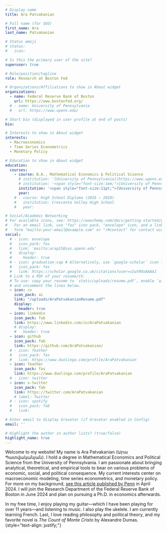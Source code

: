 ```yaml
---
# Display name
title: Ara Patvakanian

# Full name (for SEO)
first_name: Ara
last_name: Patvakanian

# Status emoji
# status:
#   icon:

# Is this the primary user of the site?
superuser: true

# Role/position/tagline
role: Research at Boston Fed

# Organizations/Affiliations to show in About widget
organizations:
  - name: Federal Reserve Bank of Boston
    url: https://www.bostonfed.org/
  # - name: University of Pennsylvania
  #   url: https://www.upenn.edu/

# Short bio (displayed in user profile at end of posts)
bio: 

# Interests to show in About widget
interests:
  - Macroeconomics
  - Time Series Econometrics
  - Monetary Policy

# Education to show in About widget
education:
  courses:
    - course: B.A., Mathematical Economics & Political Science
      # institution: '[University of Pennsylvania](https://www.upenn.edu/) (2024)'
      # institution: '<span style="font-size:1em;">[University of Pennsylvania](https://www.upenn.edu/)&nbsp; &nbsp; &nbsp; &nbsp; &nbsp; &nbsp; &nbsp; &nbsp; &nbsp; &nbsp; &nbsp; &nbsp; &nbsp; &nbsp; &nbsp; &nbsp; &nbsp; &nbsp; &nbsp; &nbsp; &nbsp; &nbsp; &nbsp; &#8239; &#8239; &#8239; 2024</span>'
      institution: '<span style="font-size:11pt;">[University of Pennsylvania](https://www.upenn.edu/) | 2024</span>'
      year: 
    # - course: High School Diploma (2016 – 2020)
    #   institution: Crescenta Valley High School
    #   year:

# Social/Academic Networking
# For available icons, see: https://wowchemy.com/docs/getting-started/page-builder/#icons
#   For an email link, use "fas" icon pack, "envelope" icon, and a link in the
#   form "mailto:your-email@example.com" or "/#contact" for contact widget.
social:
  # - icon: envelope
  #   icon_pack: fas
  #   link: 'mailto:arap15@sas.upenn.edu'
  #   display:
  #     header: true
  # - icon: graduation-cap # Alternatively, use `google-scholar` icon from `ai` icon pack
  #   icon_pack: fas
  #   link: https://scholar.google.co.uk/citations?user=sIwtMXoAAAAJ
  # Link to a PDF of your resume/CV.
  # To use: copy your resume to `static/uploads/resume.pdf`, enable `ai` icons in `params.yaml`,
  # and uncomment the lines below.
  - icon: cv
    icon_pack: ai
    link: "/uploads/AraPatvakanianResume.pdf"
    display:
      header: true
  - icon: linkedin
    icon_pack: fab
    link: https://www.linkedin.com/in/AraPatvakanian
    # display:
    #   header: true
  - icon: github
    icon_pack: fab
    link: https://github.com/AraPatvakanian/
  # - icon: feather
  #   icon_pack: fas
  #   link: https://www.duolingo.com/profile/AraPatvakanian
  - icon: feather
    icon_pack: fas
    link: https://www.duolingo.com/profile/AraPatvakanian
  # - icon: twitter
  - icon: x-twitter
    icon_pack: fab
    link: https://twitter.com/AraPatvakanian
    # label: Twitter
  # - icon: spotify
  #   icon_pack: fab
  #   link: 

# Enter email to display Gravatar (if Gravatar enabled in Config)
email: ''

# Highlight the author in author lists? (true/false)
highlight_name: true
---
```


Welcome to my website! My name is Ara Patvakanian (Արա Պատվականյան). I hold a degree in Mathematical Economics and Political Science from the University of Pennsylvania. I am passionate about bringing analytical, theoretical, and empirical tools to bear on various problems of economic, social, and political consequence. My current interests center on macroeconomic modeling, time series econometrics, and monetary policy. For more on my background, [see this article published by Penn](https://penntoday.upenn.edu/news/who-what-why-ara-patvakanian) in April 2024. I will join the Research Department of the Federal Reserve Bank of Boston in June 2024 and plan on pursuing a Ph.D. in economics afterwards. 
<!-- 
Throughout my time at Penn, I worked on various research projects and wrote my undergraduate thesis in economics. I also served in multiple leadership positions: I was a two-year member and chairman of the Penn Department of Economics Undergraduate Advisory Board, former Co-President of the Penn Undergraduate Economics Society, Co-President of the Penn Armenian Students Association, and a Resident Advisor (RA) in Harrison College House. -->

In my free time, I enjoy playing my guitar—which I have been playing for over 11 years—and listening to music. I also play the ukelele. I am currently learning French. Last, I love reading philosophy and political theory, and my favorite novel is *The Count of Monte Cristo* by Alexandre Dumas.
{style="text-align: justify;"}
